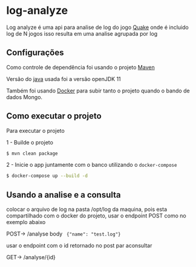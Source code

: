 # log-analyze 

Log analyze é uma api para analise de log do jogo [Quake](https://quake.bethesda.net/pt/)  onde é incluido log de N jogos isso resulta em uma analise agrupada por log 

## Configurações 
 Como controle de dependência foi usando o projeto [Maven](https://maven.apache.org/)
 
 Versão do [java](https://openjdk.java.net/projects/jdk/11/) usada foi a versão openJDK 11 
 
 Também foi usando [Docker](https://www.docker.com/) para subir tanto o projeto quando o bando de dados Mongo.
 
 ## Como executar o projeto 
 Para executar o projeto 
 
 1 -  Builde o projeto 
 ```bash
 $ mvn clean package
 ```
 
 2 - Inicie o app juntamente com o banco utilizando o `docker-compose` 
 ```bash
 $ docker-compose up --build -d 
 ```
 
 ## Usando a analise e a consulta 
 colocar o arquivo de log na pasta /opt/log da maquina, pois esta compartilhado com o docker do projeto, usar o endpoint POST  como no exemplo abaixo

 POST-> /analyse
 body 
 `` {"name": "test.log"}``
 
 usar o endpoint com o id retornado no post par aconsultar

GET-> /analyse/{id}


 
 


